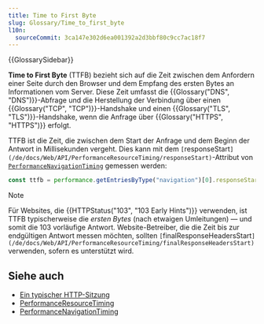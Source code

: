 ```yaml
---
title: Time to First Byte
slug: Glossary/Time_to_first_byte
l10n:
  sourceCommit: 3ca147e302d6ea001392a2d3bbf80c9cc7ac18f7
---
```


{{GlossarySidebar}}

**Time to First Byte** (TTFB) bezieht sich auf die Zeit zwischen dem Anfordern einer Seite durch den Browser und dem Empfang des ersten Bytes an Informationen vom Server. Diese Zeit umfasst die {{Glossary("DNS", "DNS")}}-Abfrage und die Herstellung der Verbindung über einen {{Glossary("TCP", "TCP")}}-Handshake und einen {{Glossary("TLS", "TLS")}}-Handshake, wenn die Anfrage über {{Glossary("HTTPS", "HTTPS")}} erfolgt.

TTFB ist die Zeit, die zwischen dem Start der Anfrage und dem Beginn der Antwort in Millisekunden vergeht. Dies kann mit dem `[`responseStart`](/de/docs/Web/API/PerformanceResourceTiming/responseStart)`-Attribut von [`PerformanceNavigationTiming`](/de/docs/Web/API/PerformanceNavigationTiming) gemessen werden:

```js
const ttfb = performance.getEntriesByType("navigation")[0].responseStart;
```

> [!NOTE]
> Für Websites, die {{HTTPStatus("103", "103 Early Hints")}} verwenden, ist TTFB typischerweise die _ersten Bytes_ (nach etwaigen Umleitungen) — und somit die 103 vorläufige Antwort. Website-Betreiber, die die Zeit bis zur endgültigen Antwort messen möchten, sollten `[`finalResponseHeadersStart`](/de/docs/Web/API/PerformanceResourceTiming/finalResponseHeadersStart)` verwenden, sofern es unterstützt wird.

## Siehe auch

- [Ein typischer HTTP-Sitzung](/de/docs/Web/HTTP/Guides/Session)
- [PerformanceResourceTiming](/de/docs/Web/API/PerformanceResourceTiming)
- [PerformanceNavigationTiming](/de/docs/Web/API/PerformanceNavigationTiming)
